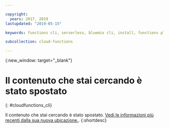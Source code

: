 ```yaml
---

copyright:
  years: 2017, 2019
lastupdated: "2019-05-15"

keywords: functions cli, serverless, bluemix cli, install, functions plug-in

subcollection: cloud-functions

---
```



{:new_window: target="_blank"}
# Il contenuto che stai cercando è stato spostato
{: #cloudfunctions_cli}

Il contenuto che stai cercando è stato spostato. [Vedi le informazioni più recenti dalla sua nuova ubicazione.](/docs/openwhisk?topic=cloud-functions-cli_install).
{:shortdesc}
